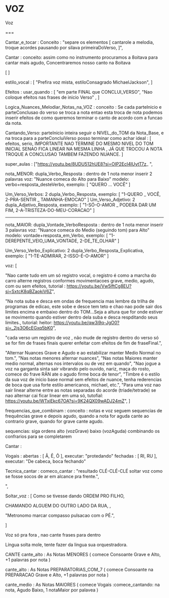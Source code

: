 # VOZ


Voz

===

Cantar_e_tocar :
  Conceito : "separe os elementos [ cantarole a melodia, troque acordes pausando por silava primeiraDoVerso, ]",

Cantar :
  conceito: assim como no instrumento procuramos a 8oitava para cantar mais agudo, Concentraremos nosso canto na 8oitava



 [   ]

estilo_vocal : [
 "Prefira voz mista, estiloConsagrado  MichaelJackson",
]

Efeitos :
  usar_quando : [ "em parte FINAL que CONCLUI_VERSO", "Nao coloque efeitos nas frases de inicio Verso" , ]

Logica_Nuances_Melodiar_Notas_na_VOZ :
conceito : Se cada parteInicio e parteConclusao do verso se troca a nota entao esta troca de nota podemos inserir efeitos de como queremos terminar o canto de acordo com a funcao da nota.

Cantando_Verso: parteInicio inteira seguir o NIVEL_do_TOM da Nota_Base, e na troca para a parteConcluiVerso posso terminar como achar ideal : [ efeitos, serio, IMPORTANTE NAO TERMINE DO MESMO NIVEL DO TOM INICIAL SENAO FICA LINEAR NA MESMA LINHA , JÁ QUE TROCOU A NOTA TROQUE A CONCLUSAO TAMBEM FAZENDO NUANCE. ]




super_aulas : ["https://youtu.be/8UDU512hUE8?si=OIP2EcI4lUytT7z_ ",


nota_MENOR: dupla_Verbo_Resposta : dentro de 1 nota menor inserir 2 palavras
  voz: "Nuance comeca do Alto para Baixo"
  modelo: verbo+resposta_desteVerbo, exemplo: [ "QUERO ... VOCÊ" ]

Um_Verso_Verbos: 2 dupla_Verbo_Resposta, exemplo: [ "1-QUERO _ VOCÊ, 2-PRA-SENTIR _ TAMANHA-EMOCAO" ]
Um_Verso_Adjetivo: 2 dupla_Adjetivo_Resposta, exemplo: [ "1-SÓ-O-AMOR _ PODERA DAR UM FIM, 2-A-TRISTEZA-DO-MEU-CORACAO" ]

---

nota_MAIOR: dupla_Vontade_VerboResposta : dentro de 1 nota menor inserir 3 palavras
  voz: "Nuance comeca do Medio (seguindo tom) para Alto"
  modelo: vontade+resposta_em_Verbo, exemplo: [ "1-DEREPENTE_VEIO_UMA_VONTADE, 2-DE_TE_OLHAR" ]

Um_Verso_Verbo_Explicativo: 2 dupla_Verbo_Resposta_Explicativa, exemplo: [ "1-TE-ADMIRAR, 2-ISSO-É-O-AMOR" ]

voz: [

"Nao cante tudo em um só registro vocal, o registro é como a marcha do carro alterne registros conformes movimentacoes grave, medio, agudo, com ou sem efeitos,  tutorial :  https://youtu.be/Vw5lftCg8EU?si=SxtcK8qBZaokiV6Z",

"Na nota suba e desca em ondas de frequencia mas lembre da trilha de programas de edicao, este sobe e desce tem teto e chao nao pode sair dos limites encima e embaixo dentro do TOM...Seja a altura que for onde estiver se movimento quando estiver dentro dela suba e desca respditando seus limites., tutorial: heitor: https://youtu.be/qw3i9q-JgO0?si=_2js3O6cEGxq5bK0",

"cada verso um registro de voz , não mude de registro dentro do verso só se for fim de frases finais querer enfeitar com efeitos de fim de fraseFinal.",

"Alternar Nuances Grave e Agudo e ao estabilizar manter Medio Normal no tom.",
"Nas notas menores alternar nuances",
"Nas notas Maiores manter medio normal, alternas nos intervalos ou de vez em quando",
"Nao jogue a voz na garganta sinta sair vibrando pelo ouvido, nariz, maça do rosto, comece do frave RÃN ate o agudo firme boca de tenor",
"Timbre é o estilo da sua voz de inicio base normal sem efeitos de nuance, tenha rederencias de boca que usa forte estilo americanos, michael, etc.",
"Para uma voz nao sair linear alterne entre as notas separadas do acorde (triade/tetrade) se nao alternar cai ficar linear em uma só,  tutofial: https://youtu.be/WTxiEkc67OA?si=9K24QX09wADJ24mZ",
]

frequencias_que_combinam :
conceito : notas e voz seguem sequencias de frequências grave e depois agudo, quando a nota for aguda cante ao contrario grave, quando for grave cante agudo.

sequencias: siga ordens alto (vozGrave) baixo (vozAguda) combinando os confrarios para se completarem


Cantar  :

Vogais :
  abertas : [ Â, Ê, Ô ], executar: "protedando"
  fechadas : [ RI, RU ], executar: "De cabeca, boca fechando"

Tecnica_cantar :
  comeco_cantar : "resultado CLÉ-CLÉ-CLÉ soltar voz como se fosse socos de ar em alcance pra frente.",

  ",


Soltar_voz : [
Como se tivesse dando ORDEM PRO FILHO,

CHAMANDO ALGUEM DO OUTRO LADO DA RUA,
 ,

"Metronomo marcar compasso  pulsacao com o PÉ.",

]

Voz só pra fora , nao cante frases para dentro

Língua solta mole, tente fazer da lingua sua orquestradora.

CANTE
cante_alto : As Notas MENORES ( comece Consoante Grave e Alto, +1 palavras por nota )

cante_alto : As Notas PREPARATORIAS_COM_7 ( comece Consoante na PREPARACAO Grave e Alto, +1 palavras por nota )


cante_medio : As Notas MAIORES  ( comece Vogais :comece_cantando: na nota,  Agudo Baixo, 1 notaMaior por palavea )








